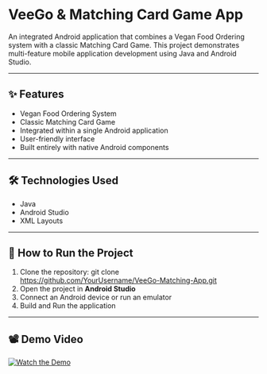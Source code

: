 # VeeGo & Matching Card Game App

An integrated Android application that combines a Vegan Food Ordering system with a classic Matching Card Game. This project demonstrates multi-feature mobile application development using Java and Android Studio.

---

## ✨ Features

- Vegan Food Ordering System  
- Classic Matching Card Game  
- Integrated within a single Android application  
- User-friendly interface  
- Built entirely with native Android components  

---

## 🛠️ Technologies Used

- Java  
- Android Studio  
- XML Layouts  

---

## 🚀 How to Run the Project

1. Clone the repository:
git clone https://github.com/YourUsername/VeeGo-Matching-App.git
2. Open the project in **Android Studio**  
3. Connect an Android device or run an emulator  
4. Build and Run the application  

---

## 📽️ Demo Video

[![Watch the Demo](https://img.youtube.com/vi/fO8xyA7c4l8/0.jpg)](https://youtube.com/shorts/fO8xyA7c4l8?feature=share)



